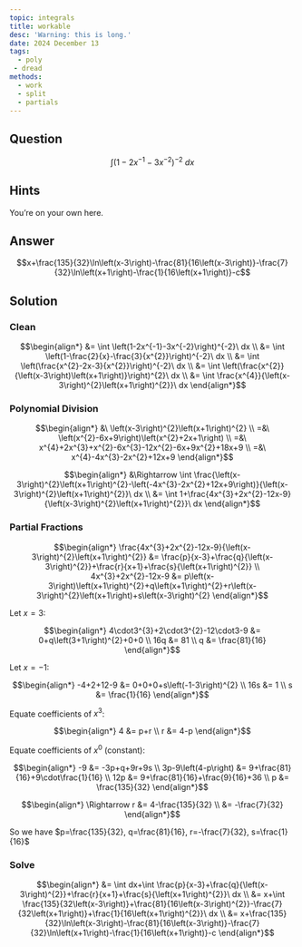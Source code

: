 ```yaml
---
topic: integrals
title: workable
desc: 'Warning: this is long.'
date: 2024 December 13
tags:
  - poly
 - dread
methods:
  - work
  - split
  - partials
---
```



## Question
```math
\int \left(1-2x^{-1}-3x^{-2}\right)^{-2}\ dx
```


## Hints

You’re on your own here.


## Answer
```math
x+\frac{135}{32}\ln\left(x-3\right)-\frac{81}{16\left(x-3\right)}-\frac{7}{32}\ln\left(x+1\right)-\frac{1}{16\left(x+1\right)}-c
```


## Solution

### Clean
```math
\begin{align*}
  &= \int \left(1-2x^{-1}-3x^{-2}\right)^{-2}\ dx
  \\ &= \int \left(1-\frac{2}{x}-\frac{3}{x^{2}}\right)^{-2}\ dx
  \\ &= \int \left(\frac{x^{2}-2x-3}{x^{2}}\right)^{-2}\ dx
  \\ &= \int \left(\frac{x^{2}}{\left(x-3\right)\left(x+1\right)}\right)^{2}\ dx
  \\ &= \int \frac{x^{4}}{\left(x-3\right)^{2}\left(x+1\right)^{2}}\ dx
\end{align*}
```

### Polynomial Division
```math
\begin{align*}
  &\ \left(x-3\right)^{2}\left(x+1\right)^{2}
  \\ =&\ \left(x^{2}-6x+9\right)\left(x^{2}+2x+1\right)
  \\ =&\ x^{4}+2x^{3}+x^{2}-6x^{3}-12x^{2}-6x+9x^{2}+18x+9
  \\ =&\ x^{4}-4x^{3}-2x^{2}+12x+9
\end{align*}
```

```math
\begin{align*}
  &\Rightarrow \int \frac{\left(x-3\right)^{2}\left(x+1\right)^{2}-\left(-4x^{3}-2x^{2}+12x+9\right)}{\left(x-3\right)^{2}\left(x+1\right)^{2}}\ dx
  \\ &= \int 1+\frac{4x^{3}+2x^{2}-12x-9}{\left(x-3\right)^{2}\left(x+1\right)^{2}}\ dx
\end{align*}
```

### Partial Fractions
```math
\begin{align*}
  \frac{4x^{3}+2x^{2}-12x-9}{\left(x-3\right)^{2}\left(x+1\right)^{2}} &= \frac{p}{x-3}+\frac{q}{\left(x-3\right)^{2}}+\frac{r}{x+1}+\frac{s}{\left(x+1\right)^{2}}
  \\ 4x^{3}+2x^{2}-12x-9 &= p\left(x-3\right)\left(x+1\right)^{2}+q\left(x+1\right)^{2}+r\left(x-3\right)^{2}\left(x+1\right)+s\left(x-3\right)^{2}
\end{align*}
```

Let $x = 3$:

```math
\begin{align*}
  4\cdot3^{3}+2\cdot3^{2}-12\cdot3-9 &= 0+q\left(3+1\right)^{2}+0+0
  \\ 16q &= 81
  \\ q &= \frac{81}{16}
\end{align*}
```

Let $x = -1$:

```math
\begin{align*}
  -4+2+12-9 &= 0+0+0+s\left(-1-3\right)^{2}
  \\ 16s &= 1
  \\ s &= \frac{1}{16}
\end{align*}
```

Equate coefficients of $x^3$:

```math
\begin{align*}
  4 &= p+r
  \\ r &= 4-p
\end{align*}
```

Equate coefficients of $x^0$ (constant):

```math
\begin{align*}
  -9 &= -3p+q+9r+9s
  \\ 3p-9\left(4-p\right) &= 9+\frac{81}{16}+9\cdot\frac{1}{16}
  \\ 12p &= 9+\frac{81}{16}+\frac{9}{16}+36
  \\ p &= \frac{135}{32}
\end{align*}
```

```math
\begin{align*}
  \Rightarrow r &= 4-\frac{135}{32}
  \\  &= -\frac{7}{32}
\end{align*}
```

So we have $p=\frac{135}{32}, q=\frac{81}{16}, r=-\frac{7}{32}, s=\frac{1}{16}$

### Solve
```math
\begin{align*}
  &= \int dx+\int \frac{p}{x-3}+\frac{q}{\left(x-3\right)^{2}}+\frac{r}{x+1}+\frac{s}{\left(x+1\right)^{2}}\ dx
  \\ &= x+\int \frac{135}{32\left(x-3\right)}+\frac{81}{16\left(x-3\right)^{2}}-\frac{7}{32\left(x+1\right)}+\frac{1}{16\left(x+1\right)^{2}}\ dx
  \\ &= x+\frac{135}{32}\ln\left(x-3\right)-\frac{81}{16\left(x-3\right)}-\frac{7}{32}\ln\left(x+1\right)-\frac{1}{16\left(x+1\right)}-c
\end{align*}
```
